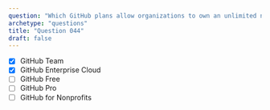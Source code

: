```yaml
---
question: "Which GitHub plans allow organizations to own an unlimited number of public and private repositories with a full feature set on private repositories? (choose two.)"
archetype: "questions"
title: "Question 044"
draft: false
---
```


- [x] GitHub Team
- [x] GitHub Enterprise Cloud
- [ ] GitHub Free
- [ ] GitHub Pro
- [ ] GitHub for Nonprofits
